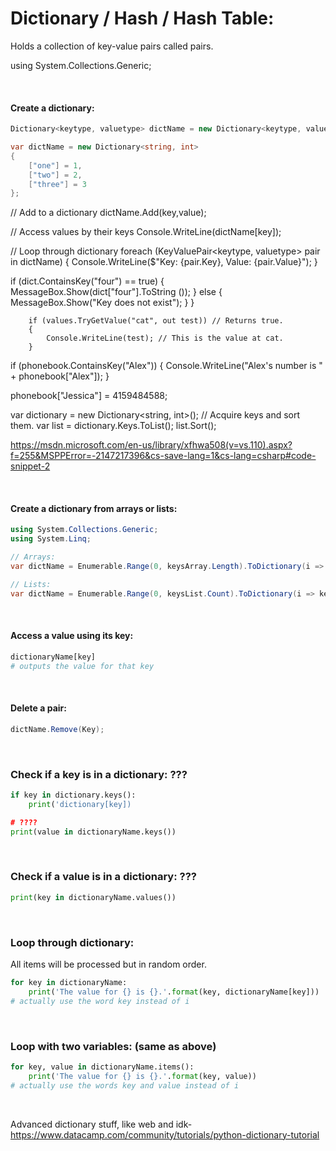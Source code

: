 # Dictionary / Hash / Hash Table:
Holds a collection of key-value pairs called pairs.

using System.Collections.Generic;

<br>

#### Create a dictionary:
```c#
Dictionary<keytype, valuetype> dictName = new Dictionary<keytype, valuetype>();

var dictName = new Dictionary<string, int>
{
    ["one"] = 1,
    ["two"] = 2,
    ["three"] = 3
};
```


// Add to a dictionary
dictName.Add(key,value);

// Access values by their keys
Console.WriteLine(dictName[key]);

// Loop through dictionary
foreach (KeyValuePair<keytype, valuetype> pair in dictName)
{
    Console.WriteLine($"Key: {pair.Key}, Value: {pair.Value}");
}

if (dict.ContainsKey("four") == true)
{
    MessageBox.Show(dict["four"].ToString ());
}
    else
    {
        MessageBox.Show("Key does not exist");
    }
}

        if (values.TryGetValue("cat", out test)) // Returns true.
        {
            Console.WriteLine(test); // This is the value at cat.
        }

if (phonebook.ContainsKey("Alex"))
{
    Console.WriteLine("Alex's number is " + phonebook["Alex"]);
}

phonebook["Jessica"] = 4159484588;

var dictionary = new Dictionary<string, int>();
// Acquire keys and sort them.
var list = dictionary.Keys.ToList();
list.Sort();

https://msdn.microsoft.com/en-us/library/xfhwa508(v=vs.110).aspx?f=255&MSPPError=-2147217396&cs-save-lang=1&cs-lang=csharp#code-snippet-2

<br>

#### Create a dictionary from arrays or lists:
```c#
using System.Collections.Generic;
using System.Linq;

// Arrays:
var dictName = Enumerable.Range(0, keysArray.Length).ToDictionary(i => keysArray[i], i => valuesArray[i]);

// Lists:
var dictName = Enumerable.Range(0, keysList.Count).ToDictionary(i => keysList[i], i => valuesList[i]);
```

<br>

#### Access a value using its key:
```python
dictionaryName[key]
# outputs the value for that key
```

<br>

#### Delete a pair:
```c#
dictName.Remove(Key);
```

<br>

### Check if a key is in a dictionary: ???
```python
if key in dictionary.keys():
    print('dictionary[key])

# ????
print(value in dictionaryName.keys())
```

<br>

### Check if a value is in a dictionary: ???
```python
print(key in dictionaryName.values())
```

<br>

### Loop through dictionary:
All items will be processed but in random order.
```python
for key in dictionaryName:
	print('The value for {} is {}.'.format(key, dictionaryName[key]))
# actually use the word key instead of i
```

<br>

### Loop with two variables: (same as above)
```python
for key, value in dictionaryName.items():
	print('The value for {} is {}.'.format(key, value))
# actually use the words key and value instead of i
```

<br>

Advanced dictionary stuff, like web and idk- https://www.datacamp.com/community/tutorials/python-dictionary-tutorial

